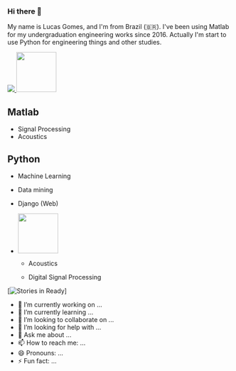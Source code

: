 ### Hi there 👋


My name is Lucas Gomes, and I'm from Brazil (🇧🇷). I've been using Matlab for my undergraduation engineering works since 2016. Actually I'm start to use Python for engineering things and other studies.

<div>
  <a href ='https://www.linkedin.com/in/lucas-gomes-43ba57170/'>
    <img src="https://img.shields.io/badge/linkedin-%230077B5.svg?&style=for-the-badge&logo=linkedin&logoColor=white" />
  </a>
  <a href = 'https://www.researchgate.net/profile/Lucas_Gomes19'>
    <img width = 90 max-length = '100%' src = 'https://encrypted-tbn0.gstatic.com/images?q=tbn%3AANd9GcROf7-qchwBkDqLkqOkfvGtetebQsda8FnS7A&usqp=CAU'/>
  </a>
</div>


## Matlab 
  - Signal Processing 
  - Acoustics
  
## Python

  - Machine Learning 
  - Data mining
  - Django (Web)
  


- <img width = 90 src = 'https://uwaterloo.ca/mechanical-mechatronics-engineering-information-technology/sites/ca.mechanical-mechatronics-engineering-information-technology/files/uploads/images/matlab-logo_0.jpg' />

    - Acoustics

    - Digital Signal Processing 
    
[![Stories in Ready](https://img.shields.io/badge/html-%23239120.svg?&style=flat-square&logo=html5&logoColor=white)]
  
- 🔭 I’m currently working on ...
- 🌱 I’m currently learning ...
- 👯 I’m looking to collaborate on ...
- 🤔 I’m looking for help with ...
- 💬 Ask me about ...
- 📫 How to reach me: ...
- 😄 Pronouns: ...
- ⚡ Fun fact: ...
